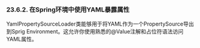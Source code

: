 ### 23.6.2. 在Spring环境中使用YAML暴露属性

YamlPropertySourceLoader类能够用于将YAML作为一个PropertySource导出到Sprig Environment。这允许你使用熟悉的@Value注解和占位符语法访问YAML属性。
